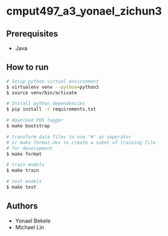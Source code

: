 # cmput497_a3_yonael_zichun3

## Prerequisites

-   Java

## How to run

```sh
# Setup python virtual environment
$ virtualenv venv --python=python3
$ source venv/bin/activate

# Install python dependencies
$ pip install -r requirements.txt

# download POS tagger
$ make bootstrap

# transform data files to use "#" as seperator
# or make format-dev to create a subet of training file
# for development
$ make format

# train models
$ make train

# test models
$ make test
```

## Authors

-   Yonael Bekele
-   Michael Lin
